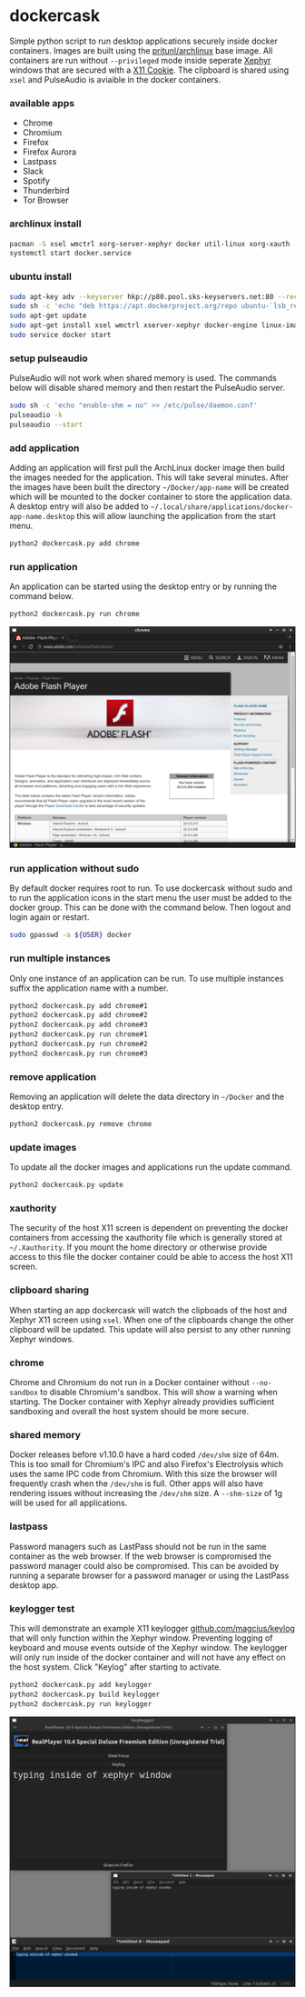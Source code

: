 # dockercask

Simple python script to run desktop applications securely inside docker
containers. Images are built using the
[pritunl/archlinux](https://hub.docker.com/r/pritunl/archlinux/) base image.
All containers are run without `--privileged` mode inside seperate
[Xephyr](https://en.wikipedia.org/wiki/Xephyr) windows that are secured with a
[X11 Cookie](https://en.wikipedia.org/wiki/X_Window_authorization). The
clipboard is shared using `xsel` and PulseAudio is aviaible in the docker
containers.

### available apps

* Chrome
* Chromium
* Firefox
* Firefox Aurora
* Lastpass
* Slack
* Spotify
* Thunderbird
* Tor Browser

### archlinux install

```bash
pacman -S xsel wmctrl xorg-server-xephyr docker util-linux xorg-xauth
systemctl start docker.service
```

### ubuntu install

```bash
sudo apt-key adv --keyserver hkp://p80.pool.sks-keyservers.net:80 --recv-keys 58118E89F3A912897C070ADBF76221572C52609D
sudo sh -c 'echo "deb https://apt.dockerproject.org/repo ubuntu-`lsb_release -c -s` main" > /etc/apt/sources.list.d/docker.list'
sudo apt-get update
sudo apt-get install xsel wmctrl xserver-xephyr docker-engine linux-image-extra-virtual
sudo service docker start
```

### setup pulseaudio

PulseAudio will not work when shared memory is used. The commands below will
disable shared memory and then restart the PulseAudio server.

```bash
sudo sh -c 'echo "enable-shm = no" >> /etc/pulse/daemon.conf'
pulseaudio -k
pulseaudio --start
```

### add application

Adding an application will first pull the ArchLinux docker image then build the
images needed for the application. This will take several minutes. After the
images have been built the directory `~/Docker/app-name` will be created
which will be mounted to the docker container to store the application data.
A desktop entry will also be added to
`~/.local/share/applications/docker-app-name.desktop` this will allow
launching the application from the start menu.

```bash
python2 dockercask.py add chrome
```

### run application

An application can be started using the desktop entry or by running the command
below.

```bash
python2 dockercask.py run chrome
```

![chrome](screenshots/chrome.png)

### run application without sudo

By default docker requires root to run. To use dockercask without sudo and
to run the application icons in the start menu the user must be added to the
docker group. This can be done with the command below. Then logout and login
again or restart.

```bash
sudo gpasswd -a ${USER} docker
```

### run multiple instances

Only one instance of an application can be run. To use multiple instances
suffix the application name with a number.

```bash
python2 dockercask.py add chrome#1
python2 dockercask.py add chrome#2
python2 dockercask.py add chrome#3
python2 dockercask.py run chrome#1
python2 dockercask.py run chrome#2
python2 dockercask.py run chrome#3
```

### remove application

Removing an application will delete the data directory in `~/Docker` and the
desktop entry.

```bash
python2 dockercask.py remove chrome
```

### update images

To update all the docker images and applications run the update command.

```bash
python2 dockercask.py update
```

### xauthority

The security of the host X11 screen is dependent on preventing the docker
containers from accessing the xauthority file which is generally stored at
`~/.Xauthority`. If you mount the home directory or otherwise provide access
to this file the docker container could be able to access the host X11 screen.

### clipboard sharing

When starting an app dockercask will watch the clipboads of the host and
Xephyr X11 screen using `xsel`. When one of the clipboards change the other
clipboard will be updated. This update will also persist to any other running
Xephyr windows.

### chrome

Chrome and Chromium do not run in a Docker container without `--no-sandbox` to
disable Chromium's sandbox. This will show a warning when starting. The Docker
container with Xephyr already providies sufficient sandboxing and overall the
host system should be more secure.

### shared memory

Docker releases before v1.10.0 have a hard coded `/dev/shm` size of 64m. This
is too small for Chromium's IPC and also Firefox's Electrolysis which uses the
same IPC code from Chromium. With this size the browser will frequently crash
when the `/dev/shm` is full. Other apps will also have rendering issues without
increasing the `/dev/shm` size. A `--shm-size` of 1g will be used for all
applications.

### lastpass

Password managers such as LastPass should not be run in the same container as
the web browser. If the web browser is compromised the password manager could
also be compromised. This can be avoided by running a separate browser for a
password manager or using the LastPass desktop app.

### keylogger test

This will demonstrate an example X11 keylogger
[github.com/magcius/keylog](https://github.com/magcius/keylog) that will only
function within the Xephyr window. Preventing logging of keyboard and mouse
events outside of the Xephyr window. The keylogger will only run inside of
the docker container and will not have any effect on the host system. Click
"Keylog" after starting to activate.

```bash
python2 dockercask.py add keylogger
python2 dockercask.py build keylogger
python2 dockercask.py run keylogger
```

![keylogger](screenshots/keylogger.png)

